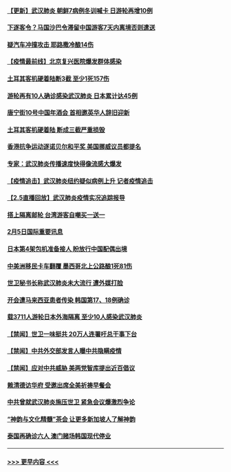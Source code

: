 #### [【更新】武汉肺炎 朝鲜7病例冬训喊卡 日游轮再增10例](../pages/prog202/a102758911.md?t=02061602) 
#### [下逐客令？马国沙巴令滞留中国游客7天内离境否则遣送](../pages/prog202/a102770640.md?t=02061602) 
#### [疑汽车冲撞攻击 耶路撒冷酿14伤](../pages/prog202/a102770586.md?t=02061602) 
#### [【疫情最前线】北京复兴医院爆发群体感染](../pages/prog202/a102770602.md?t=02061602) 
#### [土耳其客机硬着陆断3截 至少1死157伤](../pages/prog202/a102770508.md?t=02061602) 
#### [游轮再有10人确诊感染武汉肺炎 日本累计达45例](../pages/prog202/a102770476.md?t=02061602) 
#### [唐宁街10号中国年酒会 首相邀英华人辞旧迎新](../pages/prog202/a102770458.md?t=02061602) 
#### [土耳其客机硬着陆 断成三截严重损毁](../pages/prog202/a102770239.md?t=02061602) 
#### [香港抗争运动逐诺贝尔和平奖 美国挪威议员都提名](../pages/prog202/a102770390.md?t=02061602) 
#### [专家：武汉肺炎传播速度快得像流感大爆发](../pages/prog202/a102770132.md?t=02061602) 
#### [【疫情追击】武汉肺炎纽约疑似病例上升 记者疫情追击](../pages/prog202/a102770000.md?t=02061602) 
#### [【2.5直播回放】武汉肺炎疫情实况追踪报导](../pages/prog202/a102769913.md?t=02061602) 
#### [搭上隔离邮轮 台湾游客自嘲买一送一](../pages/prog202/a102769845.md?t=02061602) 
#### [2月5日国际重要讯息](../pages/prog202/a102769821.md?t=02061602) 
#### [日本第4架包机准备接人 盼放行中国配偶出境](../pages/prog202/a102769765.md?t=02061602) 
#### [中美洲移民卡车翻覆 墨西哥北上公路酿1死81伤](../pages/prog202/a102769703.md?t=02061602) 
#### [世卫秘书长称武汉肺炎未大流行 遭外媒打脸](../pages/prog202/a102769679.md?t=02061602) 
#### [开会遭马来西亚患者传染 韩国第17、18例确诊](../pages/prog202/a102769600.md?t=02061602) 
#### [载3711人游轮日本外海隔离 至少10人感染武汉肺炎](../pages/prog202/a102769538.md?t=02061602) 
#### [【禁闻】世卫一味挺共 20万人连署吁总干事下台](../pages/prog202/a102769445.md?t=02061602) 
#### [【禁闻】中共外交部发言人曝中共隐瞒疫情](../pages/prog202/a102769400.md?t=02061602) 
#### [【禁闻】应对中共威胁 美两党智库提出近百倡议](../pages/prog202/a102769357.md?t=02061602) 
#### [赖清德访华府  受邀出席全美祈祷早餐会](../pages/prog202/a102769350.md?t=02061602) 
#### [中共曾就武汉肺炎施压世卫 紧急会议爆激烈争论](../pages/prog202/a102769312.md?t=02061602) 
#### [“神韵与文化精髓”茶会 让更多新加坡人了解神韵](../pages/prog202/a102769286.md?t=02061602) 
#### [泰国再确诊六人 澳门赌场韩国现代停业](../pages/prog202/a102769239.md?t=02061602) 

----
#### [ >>> 更早内容 <<< ](../indexes/prog202-earlier.md)
